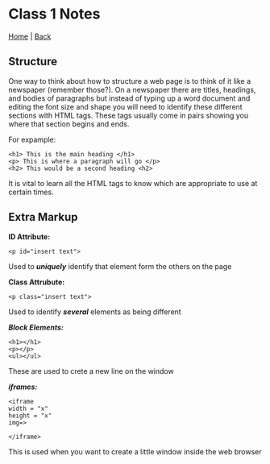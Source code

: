 # Class 1  Notes

[Home](/README.md) | [Back](/102-main/102TableofContents.md)


## Structure

One way to think about how to structure a web page is to think of it like a newspaper (remember those?). On a newspaper there are titles, headings, and bodies of paragraphs but instead of typing up a word document and editing the font size and shape you will need to identify these different sections with HTML tags. These tags usually come in pairs showing you where that section begins and ends.  

For expample:

    <h1> This is the main heading </h1>
    <p> This is where a paragraph will go </p>
    <h2> This would be a second heading <h2>

It is vital to learn all the HTML tags to know which are appropriate to use at certain times.

## Extra Markup

**ID Attribute:**

    <p id="insert text">

Used to ***uniquely*** identify that element form the others on the page

**Class Attrubute:**

    <p class="insert text">

Used to identify ***several*** elements as being different 

***Block Elements:***

    <h1></h1>
    <p></p>
    <ul></ul>

These are used to crete a new line on the window

***iframes:***

    <iframe
    width = "x"
    height = "x"
    img=>

    </iframe>

This is used when you want to create a little window inside the web browser